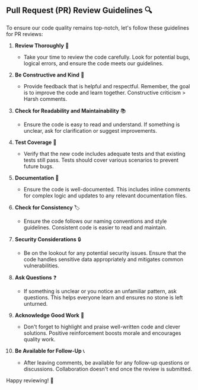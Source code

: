 ## Pull Request (PR) Review Guidelines 🔍

To ensure our code quality remains top-notch, let's follow these guidelines for PR reviews:

1. **Review Thoroughly** 🧐

    - Take your time to review the code carefully. Look for potential bugs, logical errors, and ensure the code meets our guidelines.

2. **Be Constructive and Kind** 🤝

    - Provide feedback that is helpful and respectful. Remember, the goal is to improve the code and learn together. Constructive criticism > Harsh comments.

3. **Check for Readability and Maintainability** 📚

    - Ensure the code is easy to read and understand. If something is unclear, ask for clarification or suggest improvements.

4. **Test Coverage** 🧪

    - Verify that the new code includes adequate tests and that existing tests still pass. Tests should cover various scenarios to prevent future bugs.

5. **Documentation** 📝

    - Ensure the code is well-documented. This includes inline comments for complex logic and updates to any relevant documentation files.

6. **Check for Consistency** 🏷️

    - Ensure the code follows our naming conventions and style guidelines. Consistent code is easier to read and maintain.

7. **Security Considerations** 🔒

    - Be on the lookout for any potential security issues. Ensure that the code handles sensitive data appropriately and mitigates common vulnerabilities.

8. **Ask Questions** ❓

    - If something is unclear or you notice an unfamiliar pattern, ask questions. This helps everyone learn and ensures no stone is left unturned.

9. **Acknowledge Good Work** 🌟

    - Don't forget to highlight and praise well-written code and clever solutions. Positive reinforcement boosts morale and encourages quality work.

10. **Be Available for Follow-Up** 📞
    - After leaving comments, be available for any follow-up questions or discussions. Collaboration doesn't end once the review is submitted.

Happy reviewing! 🎉
